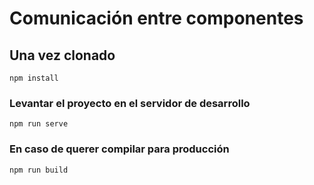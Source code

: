 # Comunicación entre componentes

## Una vez clonado
```
npm install
```

### Levantar el proyecto en el servidor de desarrollo
```
npm run serve
```

### En caso de querer compilar para producción
```
npm run build
```


